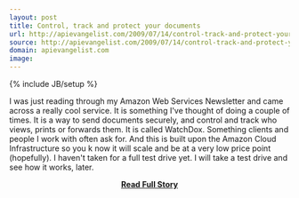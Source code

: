 ```yaml
---
layout: post
title: Control, track and protect your documents
url: http://apievangelist.com/2009/07/14/control-track-and-protect-your-documents/
source: http://apievangelist.com/2009/07/14/control-track-and-protect-your-documents/
domain: apievangelist.com
image: 
---
```

{% include JB/setup %}<p>I was just reading through my Amazon Web Services Newsletter and came across a really cool service. It is something I've thought of doing a couple of times.
It is a way to send documents securely, and control and track who views, prints or forwards them. It is called WatchDox.
Something clients and people I work with often ask for. And this is built upon the Amazon Cloud Infrastructure so you k now it will scale and be at a very low price point (hopefully). I haven't taken for a full test drive yet.
I will take a test drive and see how it works, later.


</p>
<center><p><a href="http://apievangelist.com/2009/07/14/control-track-and-protect-your-documents/" style='padding:25px; font-sze:18px; font-weight: bold;'>Read Full Story</a></p></center>

